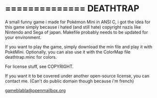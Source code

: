 ==============
DEATHTRAP
==============

A small funny game i made for Pokémon Mini in ANSI C,
i got the idea for this game simply because i hated (and still hate)  copyright nazis like Nintendo and Sega of japan.
Makefile probably needs to be updated for your environment.

If you want to play the game, simply download the min file and play it with PokéMini.
Optionally, you can also use it with the ColorMap file deathtrap.minc for colors.

For license stuff, see COPYRIGHT.

If you want it to be covered under another open-source license, you can contact me.
(Can't do public domain though because i'm french)

gameblabla@openmailbox.org